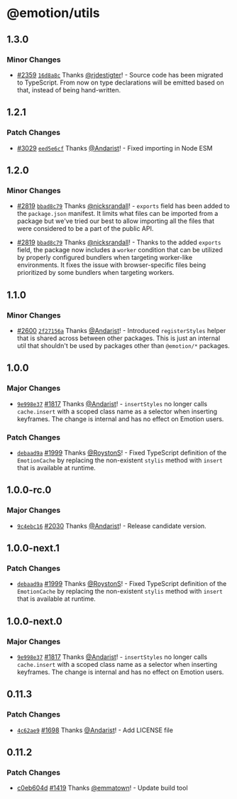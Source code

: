 # @emotion/utils

## 1.3.0

### Minor Changes

- [#2359](https://github.com/emotion-js/emotion/pull/2359) [`16d8a8c`](https://github.com/emotion-js/emotion/commit/16d8a8c2198461c4842c73048b406c346a70aa59) Thanks [@rjdestigter](https://github.com/rjdestigter)! - Source code has been migrated to TypeScript. From now on type declarations will be emitted based on that, instead of being hand-written.

## 1.2.1

### Patch Changes

- [#3029](https://github.com/emotion-js/emotion/pull/3029) [`eed5e6cf`](https://github.com/emotion-js/emotion/commit/eed5e6cf00f94f3011b93825ccce43cb2270c247) Thanks [@Andarist](https://github.com/Andarist)! - Fixed importing in Node ESM

## 1.2.0

### Minor Changes

- [#2819](https://github.com/emotion-js/emotion/pull/2819) [`bbad8c79`](https://github.com/emotion-js/emotion/commit/bbad8c79937f8dfd5d93bf485c1e9ec44124d228) Thanks [@nicksrandall](https://github.com/nicksrandall)! - `exports` field has been added to the `package.json` manifest. It limits what files can be imported from a package but we've tried our best to allow importing all the files that were considered to be a part of the public API.

* [#2819](https://github.com/emotion-js/emotion/pull/2819) [`bbad8c79`](https://github.com/emotion-js/emotion/commit/bbad8c79937f8dfd5d93bf485c1e9ec44124d228) Thanks [@nicksrandall](https://github.com/nicksrandall)! - Thanks to the added `exports` field, the package now includes a `worker` condition that can be utilized by properly configured bundlers when targeting worker-like environments. It fixes the issue with browser-specific files being prioritized by some bundlers when targeting workers.

## 1.1.0

### Minor Changes

- [#2600](https://github.com/emotion-js/emotion/pull/2600) [`2f27156a`](https://github.com/emotion-js/emotion/commit/2f27156a73f94c3aac82e4ed492cbfdc97225573) Thanks [@Andarist](https://github.com/Andarist)! - Introduced `registerStyles` helper that is shared across between other packages. This is just an internal util that shouldn't be used by packages other than `@emotion/*` packages.

## 1.0.0

### Major Changes

- [`9e998e37`](https://github.com/emotion-js/emotion/commit/9e998e3755c217027ad1be0af4c64644fe14c6bf) [#1817](https://github.com/emotion-js/emotion/pull/1817) Thanks [@Andarist](https://github.com/Andarist)! - `insertStyles` no longer calls `cache.insert` with a scoped class name as a selector when inserting keyframes. The change is internal and has no effect on Emotion users.

### Patch Changes

- [`debaad9a`](https://github.com/emotion-js/emotion/commit/debaad9ab4bd6c80312092826d9146f3d29c0899) [#1999](https://github.com/emotion-js/emotion/pull/1999) Thanks [@RoystonS](https://github.com/RoystonS)! - Fixed TypeScript definition of the `EmotionCache` by replacing the non-existent `stylis` method with `insert` that is available at runtime.

## 1.0.0-rc.0

### Major Changes

- [`9c4ebc16`](https://github.com/emotion-js/emotion/commit/9c4ebc160471097c5d04fb92dba3ed0df870bb63) [#2030](https://github.com/emotion-js/emotion/pull/2030) Thanks [@Andarist](https://github.com/Andarist)! - Release candidate version.

## 1.0.0-next.1

### Patch Changes

- [`debaad9a`](https://github.com/emotion-js/emotion/commit/debaad9ab4bd6c80312092826d9146f3d29c0899) [#1999](https://github.com/emotion-js/emotion/pull/1999) Thanks [@RoystonS](https://github.com/RoystonS)! - Fixed TypeScript definition of the `EmotionCache` by replacing the non-existent `stylis` method with `insert` that is available at runtime.

## 1.0.0-next.0

### Major Changes

- [`9e998e37`](https://github.com/emotion-js/emotion/commit/9e998e3755c217027ad1be0af4c64644fe14c6bf) [#1817](https://github.com/emotion-js/emotion/pull/1817) Thanks [@Andarist](https://github.com/Andarist)! - `insertStyles` no longer calls `cache.insert` with a scoped class name as a selector when inserting keyframes. The change is internal and has no effect on Emotion users.

## 0.11.3

### Patch Changes

- [`4c62ae9`](https://github.com/emotion-js/emotion/commit/4c62ae9447959d438928e1a26f76f1487983c968) [#1698](https://github.com/emotion-js/emotion/pull/1698) Thanks [@Andarist](https://github.com/Andarist)! - Add LICENSE file

## 0.11.2

### Patch Changes

- [c0eb604d](https://github.com/emotion-js/emotion/commit/c0eb604d) [#1419](https://github.com/emotion-js/emotion/pull/1419) Thanks [@emmatown](https://github.com/emmatown)! - Update build tool
